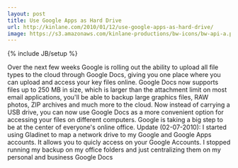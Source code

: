```yaml
---
layout: post
title: Use Google Apps as Hard Drive
url: http://kinlane.com/2010/01/12/use-google-apps-as-hard-drive/
image: https://s3.amazonaws.com/kinlane-productions/bw-icons/bw-api-a.png
---
```

{% include JB/setup %}
<p>
     Over the next few weeks Google is rolling out the ability to upload all file types to the cloud through Google Docs, giving you one place where you can upload and access your key files online. Google Docs now supports files up to 250 MB in size, which is larger than the attachment limit on most email applications, you'll be able to backup large graphics files, RAW photos, ZIP archives and much more to the cloud. Now instead of carrying a USB drive, you can now use Google Docs as a more convenient option for accessing your files on different computers. Google is taking a big step to be at the center of everyone's online office. Update (02-07-2010): I started using Gladinet to map a network drive to my Google and Google Apps accounts. It allows you to quicly access on your Google Accounts. I stopped running my backup on my office folders and just centralizing them on my personal and business Google Docs
</p>